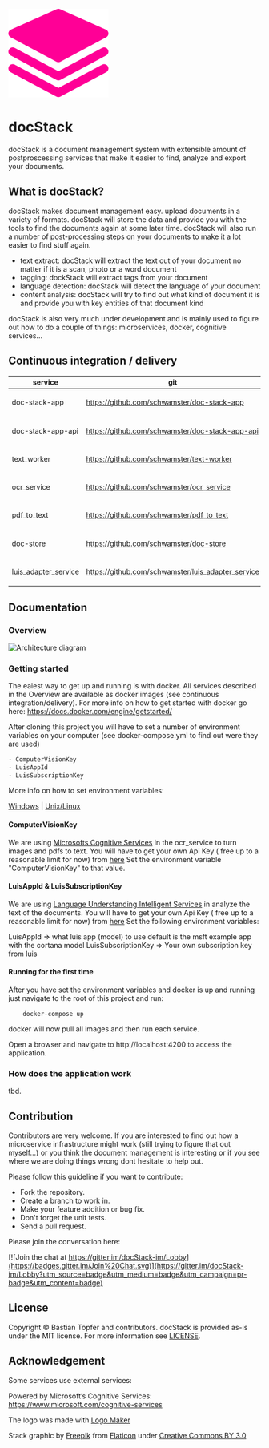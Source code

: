 
![Architecture diagram](logo.png)

# docStack

docStack is a document management system with extensible amount of postproscessing services that make it easier to find, analyze and export your documents.

## What is docStack?

docStack makes document management easy. upload documents in a variety of formats. docStack will store the data and provide you with the 
tools to find the documents again at some later time. docStack will also run a number of post-processing steps on your documents to make it a lot
easier to find stuff again. 

* text extract: docStack will extract the text out of your document no matter if it is a scan, photo or a word document
* tagging: dockStack will extract tags from your document
* language detection: docStack will detect the language of your document
* content analysis: docStack will try to find out what kind of document it is and provide you with key entities of that document kind

docStack is also very much under development and is mainly used to figure out how to do a couple of things: microservices, docker, cognitive services...


## Continuous integration / delivery

| service  | git  | build  | docker  |
|---|---|---|---|
| doc-stack-app  | https://github.com/schwamster/doc-stack-app  | [![CircleCI](https://circleci.com/gh/schwamster/doc-stack-app.svg?style=shield&circle-token)](https://circleci.com/gh/schwamster/doc-stack-app)  | [![Docker Automated buil](https://img.shields.io/docker/automated/jrottenberg/ffmpeg.svg)](https://hub.docker.com/r/schwamster/doc-stack-app/)  |
| doc-stack-app-api  | https://github.com/schwamster/doc-stack-app-api  | [![CircleCI](https://circleci.com/gh/schwamster/doc-stack-app-api.svg?style=shield&circle-token)](https://circleci.com/gh/schwamster/doc-stack-app-api)  | [![Docker Automated buil](https://img.shields.io/docker/automated/jrottenberg/ffmpeg.svg)](https://hub.docker.com/r/schwamster/doc-stack-app-api/)  |
| text_worker  | https://github.com/schwamster/text-worker  | [![CircleCI](https://circleci.com/gh/schwamster/text_worker.svg?style=shield&circle-token)](https://circleci.com/gh/schwamster/text_worker)  | [![Docker Automated buil](https://img.shields.io/docker/automated/jrottenberg/ffmpeg.svg)](https://hub.docker.com/r/schwamster/text-worker/)  |
| ocr_service  | https://github.com/schwamster/ocr_service  | [![CircleCI](https://circleci.com/gh/schwamster/ocr_service.svg?style=shield&circle-token)](https://circleci.com/gh/schwamster/ocr_service)  | [![Docker Automated buil](https://img.shields.io/docker/automated/jrottenberg/ffmpeg.svg)](https://hub.docker.com/r/schwamster/ocr_service/)  |
| pdf_to_text  | https://github.com/schwamster/pdf_to_text  | [![CircleCI](https://circleci.com/gh/schwamster/pdf_to_text.svg?style=shield&circle-token)](https://circleci.com/gh/schwamster/pdf_to_text)  | [![Docker Automated buil](https://img.shields.io/docker/automated/jrottenberg/ffmpeg.svg)](https://hub.docker.com/r/schwamster/pdf_to_text/)  |
| doc-store  | https://github.com/schwamster/doc-store  | [![CircleCI](https://circleci.com/gh/schwamster/doc-store.svg?style=shield&circle-token)](https://circleci.com/gh/schwamster/doc-store)  | [![Docker Automated buil](https://img.shields.io/docker/automated/jrottenberg/ffmpeg.svg)](https://hub.docker.com/r/schwamster/doc-store/)  |
| luis_adapter_service  | https://github.com/schwamster/luis_adapter_service  | [![CircleCI](https://circleci.com/gh/schwamster/luis_adapter_service.svg?style=shield&circle-token)](https://circleci.com/gh/schwamster/luis_adapter_service)  | [![Docker Automated buil](https://img.shields.io/docker/automated/jrottenberg/ffmpeg.svg)](https://hub.docker.com/r/schwamster/luis_adapter_service/)  |

## Documentation

### Overview

![Architecture diagram](docStack.png)

### Getting started

The eaiest way to get up and running is with docker. All services described in the Overview are available as docker images (see continuous integration/delivery).
For more info on how to get started with docker go here: https://docs.docker.com/engine/getstarted/

After cloning this project you will have to set a number of environment variables on your computer (see docker-compose.yml to find out were they are used)

    - ComputerVisionKey
    - LuisAppId
    - LuisSubscriptionKey

More info on how to set environment variables:

[Windows](https://technet.microsoft.com/en-us/library/ff730964.aspx) | [Unix/Linux](http://unix.stackexchange.com/questions/117467/how-to-permanently-set-environmental-variables)

#### ComputerVisionKey

We are using [Microsofts Cognitive Services](https://www.microsoft.com/cognitive-services/en-us/computer-vision-api) in the ocr_service to turn images and pdfs to text.
You will have to get your own Api Key ( free up to a reasonable limit for now) from [here](https://www.microsoft.com/cognitive-services/en-us/computer-vision-api)
Set the environment variable "ComputerVisionKey" to that value. 

#### LuisAppId & LuisSubscriptionKey

We are using [Language Understanding Intelligent Services](https://www.luis.ai/) in analyze the text of the documents.
You will have to get your own Api Key ( free up to a reasonable limit for now) from [here](https://www.luis.ai/)
Set the following environment variables:

LuisAppId => what luis app (model) to use default is the msft example app with the cortana model
LuisSubscriptionKey => Your own subscription key from luis

#### Running for the first time

After you have set the environment variables and docker is up and running just navigate to the root of this project and run:

        docker-compose up

docker will now pull all images and then run each service.

Open a browser and navigate to http://localhost:4200 to access the application.

### How does the application work

tbd.

## Contribution

Contributors are very welcome. If you are interested to find out how a microservice infrastructure might work (still trying to figure that out myself...)
or you think the document management is interesting or if you see where we are doing things wrong dont hesitate to help out.

Please follow this guideline if you want to contribute:

* Fork the repository.
* Create a branch to work in.
* Make your feature addition or bug fix.
* Don't forget the unit tests.
* Send a pull request.

Please join the conversation here:

[![Join the chat at https://gitter.im/docStack-im/Lobby](https://badges.gitter.im/Join%20Chat.svg)](https://gitter.im/docStack-im/Lobby?utm_source=badge&utm_medium=badge&utm_campaign=pr-badge&utm_content=badge)

## License

Copyright © Bastian Töpfer and contributors.
docStack is provided as-is under the MIT license. For more information see [LICENSE](https://github.com/schwamster/docStack/LICENSE).

## Acknowledgement

Some services use external services:

Powered by Microsoft’s Cognitive Services: https://www.microsoft.com/cognitive-services

The logo was made with [Logo Maker](http://logomakr.com)

Stack graphic by [Freepik](http://www.flaticon.com/authors/freepik) from [Flaticon](http://www.flaticon.com/) under [Creative Commons BY 3.0](http://creativecommons.org/licenses/by/3.0/)
